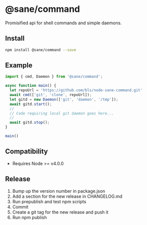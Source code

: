 # @sane/command

Promisified api for shell commands and simple daemons.

Install
-------

```bash
npm install @sane/command --save
```

Example
-------

```javascript
import { cmd, Daemon } from '@sane/command';

async function main() {
  let repoUrl = 'https://github.com/bls/node-sane-command.git'
  await cmd(['git', 'clone', repoUrl]);
  let gitd = new Daemon(['git', 'daemon', '/tmp']);
  await gitd.start();
  //
  // Code requiring local git daemon goes here...
  // 
  await gitd.stop();
}

main()
```

Compatibility
-------------

* Requires Node >= v4.0.0

Release
-------

1. Bump up the version number in package.json
1. Add a section for the new release in CHANGELOG.md
1. Run prepublish and test npm scripts
1. Commit
1. Create a git tag for the new release and push it
1. Run npm publish


